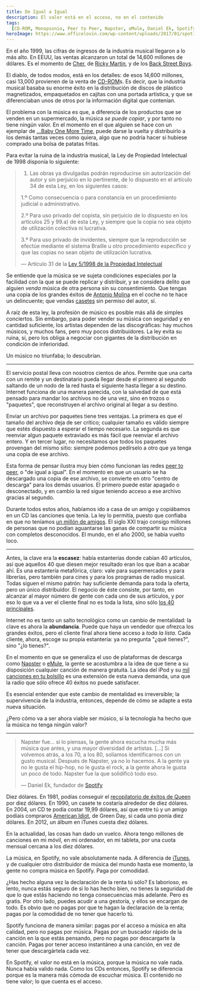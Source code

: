 ```yaml
---
title: De Igual a Igual
description: El valor está en el acceso, no en el contenido
tags:
  [CD-ROM, Monopsonio, Peer to Peer, Napster, eMule, Daniel Ek, Spotify, iTunes]
heroImage: https://www.officelovin.com/wp-content/uploads/2017/01/spotify-london-office-main.jpg
---
```


En el año 1999, las cifras de ingresos de la industria musical llegaron a lo más alto. En EEUU, las ventas alcanzaron un total de 14,600 millones de dólares. Es el momento de [Cher](https://www.youtube.com/watch?v=nZXRV4MezEw), de [Ricky Martin](https://www.youtube.com/watch?v=p47fEXGabaY), y de los [Back Street Boys](https://www.youtube.com/watch?v=4fndeDfaWCg).

El diablo, de todos modos, está en los detalles: de esos 14,600 millones, casi 13,000 provienen de la venta de [CD-ROM](https://en.wikipedia.org/wiki/CD-ROM)s. Es decir, que la industria musical basaba su enorme éxito en la distribución de discos de plástico magnetizados, empaquetados en cajitas con una portada artística, y que se diferenciaban unos de otros por la información digital que contenían.

El problema con la música es que, a diferencia de los productos que se venden en un supermercado, la música _se puede copiar_, y por tanto no tiene ningún valor. En el momento en el que alguien se hace con un ejemplar de [...Baby One More Time](<https://en.wikipedia.org/wiki/...Baby_One_More_Time_(album)>), puede darse la vuelta y distribuirlo a los demás tantas veces como quiera, algo que no podría hacer si hubiese comprado una bolsa de patatas fritas.

Para evitar la ruina de la industria musical, la Ley de Propiedad Intelectual de 1998 disponía lo siguiente:

> 1. Las obras ya divulgadas podrán reproducirse sin autorización del autor y sin perjuicio en lo pertinente, de lo dispuesto en el artículo 34 de esta Ley, en los siguientes casos:
>
> 1.º Como consecuencia o para constancia en un procedimiento judicial o administrativo.
>
> 2.º Para uso privado del copista, sin perjuicio de lo dispuesto en los artículos 25 y 99.a) de esta Ley, y siempre que la copia no sea objeto de utilización colectiva ni lucrativa.
>
> 3.º Para uso privado de invidentes, siempre que la reproducción se efectúe mediante el sistema Braille u otro procedimiento específico y que las copias no sean objeto de utilización lucrativa.
>
> — Artículo 31 de la [Ley 5/1998 de la Propiedad Intelectual](https://www.boe.es/eli/es/l/1998/03/06/5)

Se entiende que la música se ve sujeta condiciones especiales por la facilidad con la que se puede replicar y distribuir, y se considera delito que alguien _venda_ música de otra persona sin su consentimiento. Que tengas una copia de los grandes éxitos de [Antonio Molina](https://es.wikipedia.org/wiki/Antonio_Molina) en el coche no te hace un delincuente; que vendas [casetes](https://es.wikipedia.org/wiki/Casete) sin permiso del autor, sí.

A raíz de esta ley, la profesión de músico es posible más allá de simples conciertos. Sin embargo, para poder vender su música con seguridad y en cantidad suficiente, los artistas dependen de las discográficas: hay muchos músicos, y muchos fans, pero muy pocos distribuidores. La ley evita su ruina, sí, pero los obliga a negociar con gigantes de la distribución en condición de inferioridad.

Un músico no triunfaba; lo descubrían.

---

El servicio postal lleva con nosotros cientos de años. Permite que una carta con un remite y un destinatario pueda llegar desde el primero al segundo saltando de un nodo de la red hasta el siguiente hasta llegar a su destino. Internet funciona de una manera parecida, con la salvedad de que está pensado para mandar los archivos no de una vez, sino en trozos o "paquetes", que reconstruyen el archivo original al llegar a su destino.

Enviar un archivo por paquetes tiene tres ventajas. La primera es que el tamaño del archivo deja de ser crítico; cualquier tamaño es válido siempre que estés dispuesto a esperar el tiempo necesario. La segunda es que reenviar algun paquete extraviado es más fácil que reenviar el archivo entero. Y en tercer lugar, no necesitamos que todos los paquetes provengan del mismo sitio: siempre podemos pedírselo a otro que ya tenga una copia de ese archivo.

Esta forma de pensar ilustra muy bien cómo funcionan las redes [peer to peer](https://es.wikipedia.org/wiki/Peer-to-peer), o "de igual a igual". En el momento en que un usuario se ha descargado una copia de ese archivo, se convierte en otro "centro de descarga" para los demás usuarios. El primero puede estar apagado o desconectado, y en cambio la red sigue teniendo acceso a ese archivo gracias al segundo.

Durante todos estos años, habíamos ido a casa de un amigo y copiábamos en un CD las canciones que tenía. La ley lo permitía, puesto que confiaba en que no teníamos [un millón de amigos](https://www.youtube.com/watch?v=PZXaQijiiAA). El siglo XXI trajo consigo millones de personas que no podían aguantarse las ganas de compartir su música con completos desconocidos. El mundo, en el año 2000, se había vuelto loco.

---

Antes, la clave era la **escasez**: había estanterías donde cabían 40 artículos, así que aquellos 40 que diesen mejor resultado eran los que iban a acabar ahí. Es una estantería metafórica, claro: vale para supermercados y para librerías, pero también para cines y para los programas de radio musical. Todas siguen el mismo patrón: hay suficiente demanda para toda la oferta, pero un único distribuidor. El negocio de éste consiste, por tanto, en alcanzar al mayor número de gente con cada uno de sus artículos, y por eso lo que va a ver el cliente final no es toda la lista, sino sólo [los 40 principales](<https://es.wikipedia.org/wiki/Los_40_(España)>).

Internet no es tanto un salto tecnológico como un cambio de mentalidad: la clave es ahora la **abundancia**. Puede que haya un vendedor que ofrezca los grandes éxitos, pero el cliente final ahora tiene acceso a _toda la lista_. Cada cliente, ahora, escoge su propia estantería: ya no pregunta "¿qué tienes?", sino "¿lo tienes?".

En el momento en que se generaliza el uso de plataformas de descarga como [Napster](https://es.wikipedia.org/wiki/Napster) o [eMule](https://es.wikipedia.org/wiki/EMule), la gente se acostumbra a la idea de que tiene a su disposición cualquier canción de manera gratuita. La idea del iPod y su [mil canciones en tu bolsillo](https://www.socialfuturo.com/tal-dia-como-hoy/1000-canciones-en-tu-bolsillo) es una extensión de esta nueva demanda, una que la radio que sólo ofrece 40 éxitos no puede satisfacer.

Es esencial entender que este cambio de mentalidad es irreversible; la supervivencia de la industria, entonces, depende de cómo se adapte a esta nueva situación.

¿Pero cómo va a ser ahora viable ser músico, si la tecnología ha hecho que la música no tenga ningún valor?

---

> Napster fue... si lo piensas, la gente ahora escucha mucha más música que antes, y una mayor diversidad de artistas. [...] Si volvemos atrás, a los 70, a los 80, solíamos identificarnos con un gusto musical. Después de Napster, ya no lo hacemos. A la gente ya no le gusta el hip-hop, no le gusta el rock, a la gente ahora le gusta un poco de todo. Napster fue la que solidificó todo eso.
>
> — Daniel Ek, fundador de [Spotify](https://es.wikipedia.org/wiki/Spotify)

Diez dólares. En 1981, podías conseguir el [recopilatorio de éxitos de Queen](<https://es.wikipedia.org/wiki/Greatest_Hits_(%C3%A1lbum_de_Queen)>) por diez dólares. En 1990, un casete te costaría alrededor de diez dólares. En 2004, un CD te podía costar 19,99 dólares, así que entre tú y un amigo podíais compraros [American Idiot](https://es.wikipedia.org/wiki/American_Idiot), de Green Day, si cada uno ponía diez dólares. En 2012, un álbum en iTunes cuesta diez dólares.

En la actualidad, las cosas han dado un vuelco. Ahora tengo millones de canciones en mi móvil, en mi ordenador, en mi tableta, por una cuota mensual cercana a los diez dólares.

La música, en Spotify, no vale absolutamente nada. A diferencia de [iTunes](https://es.wikipedia.org/wiki/ITunes), y de cualquier otro distribuidor de música del mundo hasta ese momento, la gente no compra música en Spotify. Paga por comodidad.

¿Has hecho alguna vez la declaración de la renta tú sólo? Es laborioso, es lento, nunca estás seguro de si lo has hecho bien, no tienes la seguridad de que lo que estás haciendo no tenga consecuencias más adelante. Pero es gratis. Por otro lado, puedes acudir a una gestoría, y ellos se encargan de todo. Es obvio que no pagas por que te hagan la declaración de la renta; pagas por la comodidad de no tener que hacerlo tú.

Spotify funciona de manera similar: pagas por el acceso a música en alta calidad, pero no pagas por música. Pagas por un buscador rápido de la canción en la que estás pensando, pero no pagas por descargarte la canción. Pagas por tener acceso instantáneo a una canción, en vez de tener que descargártela cada vez.

En Spotify, el valor no está en la música, porque la música no vale nada. Nunca había valido nada. Como los CDs entonces, Spotify se diferencia porque es la manera más cómoda de escuchar música. El contenido no tiene valor; lo que cuenta es el acceso.
